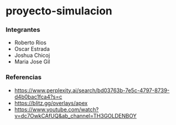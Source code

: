 # proyecto-simulacion

### Integrantes

- Roberto Rios
- Oscar Estrada
- Joshua Chicoj
- Maria Jose Gil

### Referencias

- https://www.perplexity.ai/search/bd03763b-7e5c-4797-8739-d4b0bac1fca4?s=c
- https://blitz.gg/overlays/apex
- https://www.youtube.com/watch?v=dc7OwkCAfUQ&ab_channel=TH3GOLDENBOY
